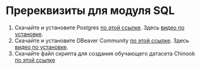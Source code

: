 # Пререквизиты для модуля SQL  
1. Скачайте и установите Postgres [по этой ссылке](https://www.enterprisedb.com/downloads/postgres-postgresql-downloads). Здесь [видео по установке](https://drive.google.com/file/d/1p60CWvDA0OcqG2JHDBiEm2QVSBNR3rIR/view?usp=sharing).     
2. Скачайте и установите DBeaver Community [по этой ссылке](https://dbeaver.io/download/). Здесь [видео по установке](https://drive.google.com/file/d/1pHs641dy1z5_ixSXIhCHTrYQ3DkHHX0t/view?usp=classroom_web&authuser=0).    
3. Скачайте файл скрипта для создания обучающего датасета Chinook [по этой ссылке](https://drive.google.com/file/d/1o9WSNO2SRj-JX5hr5Y57AWrwi6aEpQ53/view?usp=sharing)

